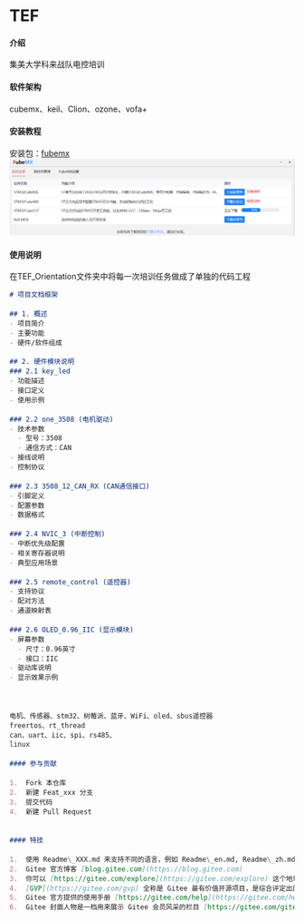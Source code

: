 # TEF

#### 介绍
集美大学科来战队电控培训

#### 软件架构
cubemx、keil、Clion、ozone、vofa+


#### 安装教程

安装包：[fubemx](https://fubemx.keysking.com/)
![输入图片说明](image.png)

#### 使用说明
在TEF_Orientation文件夹中将每一次培训任务做成了单独的代码工程
```markdown
# 项目文档框架

## 1. 概述
- 项目简介
- 主要功能
- 硬件/软件组成

## 2. 硬件模块说明
### 2.1 key_led
- 功能描述
- 接口定义
- 使用示例

### 2.2 one_3508 (电机驱动)
- 技术参数
  - 型号：3508
  - 通信方式：CAN
- 接线说明
- 控制协议

### 2.3 3508_12_CAN_RX (CAN通信接口)
- 引脚定义
- 配置参数
- 数据格式

### 2.4 NVIC_3 (中断控制)
- 中断优先级配置
- 相关寄存器说明
- 典型应用场景

### 2.5 remote_control (遥控器)
- 支持协议
- 配对方法
- 通道映射表

### 2.6 OLED_0.96_IIC (显示模块)
- 屏幕参数
  - 尺寸：0.96英寸
  - 接口：IIC
- 驱动库说明
- 显示效果示例



电机、传感器、stm32、树莓派、蓝牙、WiFi、oled、sbus遥控器
freertos、rt_thread
can、uart、iic、spi、rs485、
linux

#### 参与贡献

1.  Fork 本仓库
2.  新建 Feat_xxx 分支
3.  提交代码
4.  新建 Pull Request


#### 特技

1.  使用 Readme\_XXX.md 来支持不同的语言，例如 Readme\_en.md, Readme\_zh.md
2.  Gitee 官方博客 [blog.gitee.com](https://blog.gitee.com)
3.  你可以 [https://gitee.com/explore](https://gitee.com/explore) 这个地址来了解 Gitee 上的优秀开源项目
4.  [GVP](https://gitee.com/gvp) 全称是 Gitee 最有价值开源项目，是综合评定出的优秀开源项目
5.  Gitee 官方提供的使用手册 [https://gitee.com/help](https://gitee.com/help)
6.  Gitee 封面人物是一档用来展示 Gitee 会员风采的栏目 [https://gitee.com/gitee-stars/](https://gitee.com/gitee-stars/)
